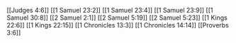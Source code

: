 [[Judges 4:6]]
[[1 Samuel 23:2]]
[[1 Samuel 23:4]]
[[1 Samuel 23:9]]
[[1 Samuel 30:8]]
[[2 Samuel 2:1]]
[[2 Samuel 5:19]]
[[2 Samuel 5:23]]
[[1 Kings 22:6]]
[[1 Kings 22:15]]
[[1 Chronicles 13:3]]
[[1 Chronicles 14:14]]
[[Proverbs 3:6]]
